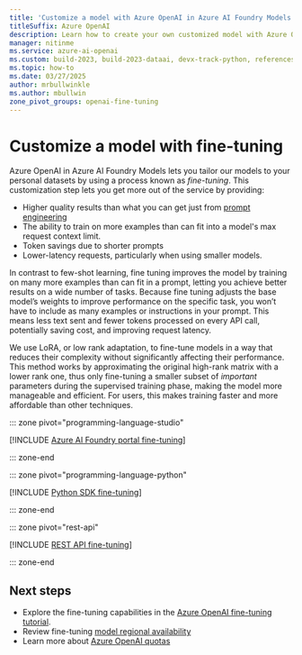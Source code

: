 ```yaml
---
title: 'Customize a model with Azure OpenAI in Azure AI Foundry Models'
titleSuffix: Azure OpenAI
description: Learn how to create your own customized model with Azure OpenAI by using Python, the REST APIs, or Azure AI Foundry portal.
manager: nitinme
ms.service: azure-ai-openai
ms.custom: build-2023, build-2023-dataai, devx-track-python, references_regions
ms.topic: how-to
ms.date: 03/27/2025
author: mrbullwinkle
ms.author: mbullwin
zone_pivot_groups: openai-fine-tuning
---
```


# Customize a model with fine-tuning

Azure OpenAI in Azure AI Foundry Models lets you tailor our models to your personal datasets by using a process known as *fine-tuning*. This customization step lets you get more out of the service by providing:

- Higher quality results than what you can get just from [prompt engineering](../concepts/prompt-engineering.md)
- The ability to train on more examples than can fit into a model's max request context limit.
- Token savings due to shorter prompts
- Lower-latency requests, particularly when using smaller models.

In contrast to few-shot learning, fine tuning improves the model by training on many more examples than can fit in a prompt, letting you achieve better results on a wide number of tasks. Because fine tuning adjusts the base model’s weights to improve performance on the specific task, you won’t have to include as many examples or instructions in your prompt. This means less text sent and fewer tokens processed on every API call, potentially saving cost, and improving request latency.

We use LoRA, or low rank adaptation, to fine-tune models in a way that reduces their complexity without significantly affecting their performance. This method works by approximating the original high-rank matrix with a lower rank one, thus only fine-tuning a smaller subset of *important* parameters during the supervised training phase, making the model more manageable and efficient. For users, this makes training faster and more affordable than other techniques.

::: zone pivot="programming-language-studio"

[!INCLUDE [Azure AI Foundry portal fine-tuning](../includes/fine-tuning-unified.md)]

::: zone-end

::: zone pivot="programming-language-python"

[!INCLUDE [Python SDK fine-tuning](../includes/fine-tuning-python.md)]

::: zone-end

::: zone pivot="rest-api"

[!INCLUDE [REST API fine-tuning](../includes/fine-tuning-rest.md)]

::: zone-end

## Next steps

- Explore the fine-tuning capabilities in the [Azure OpenAI fine-tuning tutorial](../tutorials/fine-tune.md).
- Review fine-tuning [model regional availability](../concepts/models.md#fine-tuning-models)
- Learn more about [Azure OpenAI quotas](../quotas-limits.md)
